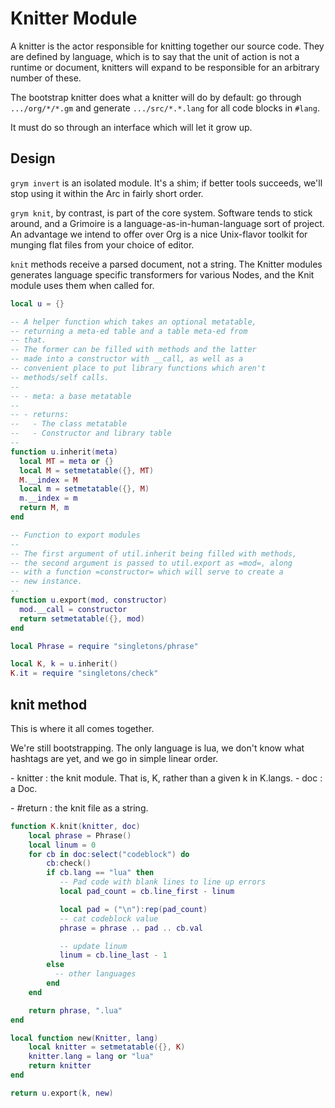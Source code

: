 # Knitter Module

   A knitter is the actor responsible for knitting together our source
 code\.  They are defined by language, which is to say that the unit of
 action is not a runtime or document, knitters will expand to be
 responsible for an arbitrary number of these\.

 The bootstrap knitter does what a knitter will do by default:  go through
 `.../org/*/*.gm` and generate `.../src/*.*.lang` for all code blocks in
 `#lang`\.

 It must do so through an interface which will let it grow up\.

## Design

   `grym invert` is an isolated module\.  It's a shim; if better tools
 succeeds, we'll stop using it within the Arc in fairly short order\.

 `grym knit`, by contrast, is part of the core system\.  Software tends
 to stick around, and a Grimoire is a language\-as\-in\-human\-language
 sort of project\.  An advantage we intend to offer over Org is a
 nice Unix\-flavor toolkit for munging flat files from your choice of
 editor\.

 `knit` methods receive a parsed document, not a string\.  The Knitter
 modules generates language specific transformers for various Nodes,
 and the Knit module uses them when called for\.

```lua
local u = {}

-- A helper function which takes an optional metatable,
-- returning a meta-ed table and a table meta-ed from
-- that.
-- The former can be filled with methods and the latter
-- made into a constructor with __call, as well as a
-- convenient place to put library functions which aren't
-- methods/self calls.
--
-- - meta: a base metatable
--
-- - returns:
--   - The class metatable
--   - Constructor and library table
--
function u.inherit(meta)
  local MT = meta or {}
  local M = setmetatable({}, MT)
  M.__index = M
  local m = setmetatable({}, M)
  m.__index = m
  return M, m
end

-- Function to export modules
--
-- The first argument of util.inherit being filled with methods,
-- the second argument is passed to util.export as =mod=, along
-- with a function =constructor= which will serve to create a
-- new instance.
--
function u.export(mod, constructor)
  mod.__call = constructor
  return setmetatable({}, mod)
end

local Phrase = require "singletons/phrase"

local K, k = u.inherit()
K.it = require "singletons/check"
```

## knit method

   This is where it all comes together\.

 We're still bootstrapping\.  The only language is lua, we don't know
 what hashtags are yet, and we go in simple linear order\.

 \- knitter :  the knit module\. That is, K, rather than a given k in
              K\.langs\.
 \- doc     :  a Doc\.

 \- \#return : the knit file as a string\.


```lua
function K.knit(knitter, doc)
    local phrase = Phrase()
    local linum = 0
    for cb in doc:select("codeblock") do
        cb:check()
        if cb.lang == "lua" then
           -- Pad code with blank lines to line up errors
           local pad_count = cb.line_first - linum

           local pad = ("\n"):rep(pad_count)
           -- cat codeblock value
           phrase = phrase .. pad .. cb.val

           -- update linum
           linum = cb.line_last - 1
        else
          -- other languages
        end
    end

    return phrase, ".lua"
end

local function new(Knitter, lang)
    local knitter = setmetatable({}, K)
    knitter.lang = lang or "lua"
    return knitter
end

return u.export(k, new)
```
